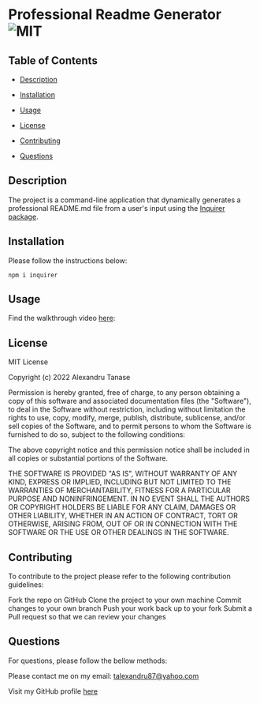 # Professional Readme Generator ![MIT](https://img.shields.io/badge/MIT-License-green)

## Table of Contents

- [Description](#description)
- [Installation](#installation)
- [Usage](#usage)
- [License](#license)
- [Contributing](#contributing)

- [Questions](#questions)

## Description

The project is a command-line application that dynamically generates a professional README.md file from a user's input using the [Inquirer package](https://www.npmjs.com/package/inquirer).

## Installation

Please follow the instructions below:

```
npm i inquirer
```

## Usage

Find the walkthrough video [here](https://user-images.githubusercontent.com/31418446/172710320-94a2dd47-47e8-481e-9026-87c5cb7f8d59.mp4):






## License

MIT License

Copyright (c) 2022 Alexandru Tanase

Permission is hereby granted, free of charge, to any person obtaining a copy
of this software and associated documentation files (the "Software"), to deal
in the Software without restriction, including without limitation the rights
to use, copy, modify, merge, publish, distribute, sublicense, and/or sell
copies of the Software, and to permit persons to whom the Software is
furnished to do so, subject to the following conditions:

The above copyright notice and this permission notice shall be included in all
copies or substantial portions of the Software.

THE SOFTWARE IS PROVIDED "AS IS", WITHOUT WARRANTY OF ANY KIND, EXPRESS OR
IMPLIED, INCLUDING BUT NOT LIMITED TO THE WARRANTIES OF MERCHANTABILITY,
FITNESS FOR A PARTICULAR PURPOSE AND NONINFRINGEMENT. IN NO EVENT SHALL THE
AUTHORS OR COPYRIGHT HOLDERS BE LIABLE FOR ANY CLAIM, DAMAGES OR OTHER
LIABILITY, WHETHER IN AN ACTION OF CONTRACT, TORT OR OTHERWISE, ARISING FROM,
OUT OF OR IN CONNECTION WITH THE SOFTWARE OR THE USE OR OTHER DEALINGS IN THE
SOFTWARE.

## Contributing

To contribute to the project please refer to the following contribution guidelines:

Fork the repo on GitHub
Clone the project to your own machine
Commit changes to your own branch
Push your work back up to your fork
Submit a Pull request so that we can review your changes

## Questions

For questions, please follow the bellow methods:

Please contact me on my email: talexandru87@yahoo.com

Visit my GitHub profile [here](https://github.com/talexandru1987)
